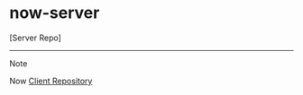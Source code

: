# now-server
[Server Repo]

---

> [!note]
> Now [Client Repository](https://github.com/cbnu-togather/togather-client)
> 

